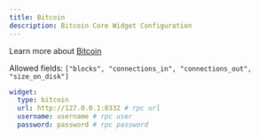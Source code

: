 ```yaml
---
title: Bitcoin
description: Bitcoin Core Widget Configuration
---
```


Learn more about [Bitcoin](https://github.com/bitcoin/bitcoin)

Allowed fields: `["blocks", "connections_in", "connections_out", "size_on_disk"]`

```yaml
widget:
  type: bitcoin
  url: http://127.0.0.1:8332 # rpc url
  username: username # rpc user
  password: password # rpc password
```
